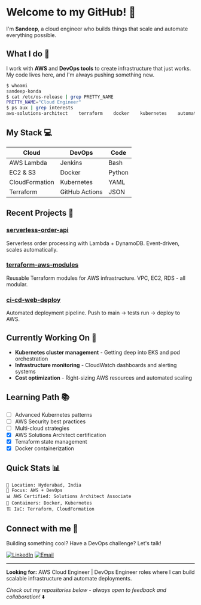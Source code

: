 # Welcome to my GitHub! 👋

I'm **Sandeep**, a cloud engineer who builds things that scale and automate everything possible.

## What I do 🔧

I work with **AWS** and **DevOps tools** to create infrastructure that just works. My code lives here, and I'm always pushing something new.

```bash
$ whoami
sandeep-konda
$ cat /etc/os-release | grep PRETTY_NAME
PRETTY_NAME="Cloud Engineer"
$ ps aux | grep interests
aws-solutions-architect    terraform    docker    kubernetes    automation
```

## My Stack 💻

| **Cloud** | **DevOps** | **Code** |
|-----------|------------|----------|
| AWS Lambda | Jenkins | Bash |
| EC2 & S3 | Docker | Python |
| CloudFormation | Kubernetes | YAML |
| Terraform | GitHub Actions | JSON |

## Recent Projects 🚀

### [serverless-order-api](https://github.com/username/serverless-order-api)
Serverless order processing with Lambda + DynamoDB. Event-driven, scales automatically.

### [terraform-aws-modules](https://github.com/username/terraform-modules)
Reusable Terraform modules for AWS infrastructure. VPC, EC2, RDS - all modular.

### [ci-cd-web-deploy](https://github.com/username/web-deploy-pipeline)
Automated deployment pipeline. Push to main → tests run → deploy to AWS.

## Currently Working On 🎯

- **Kubernetes cluster management** - Getting deep into EKS and pod orchestration
- **Infrastructure monitoring** - CloudWatch dashboards and alerting systems
- **Cost optimization** - Right-sizing AWS resources and automated scaling

## Learning Path 📚

- [ ] Advanced Kubernetes patterns
- [ ] AWS Security best practices  
- [ ] Multi-cloud strategies
- [x] AWS Solutions Architect certification
- [x] Terraform state management
- [x] Docker containerization

## Quick Stats 📊

```
📍 Location: Hyderabad, India
🎯 Focus: AWS + DevOps
📊 AWS Certified: Solutions Architect Associate
🐳 Containers: Docker, Kubernetes
🏗️ IaC: Terraform, CloudFormation
```

## Connect with me 🤝

Building something cool? Have a DevOps challenge? Let's talk!

[![LinkedIn](https://img.shields.io/badge/LinkedIn-blue?style=flat&logo=linkedin)](https://linkedin.com/in/sandeepkonda07)
[![Email](https://img.shields.io/badge/Email-red?style=flat&logo=gmail)](mailto:thesandeepkonda@gmail.com)

---

**Looking for:** AWS Cloud Engineer | DevOps Engineer roles where I can build scalable infrastructure and automate deployments.

*Check out my repositories below - always open to feedback and collaboration!* ⬇️
